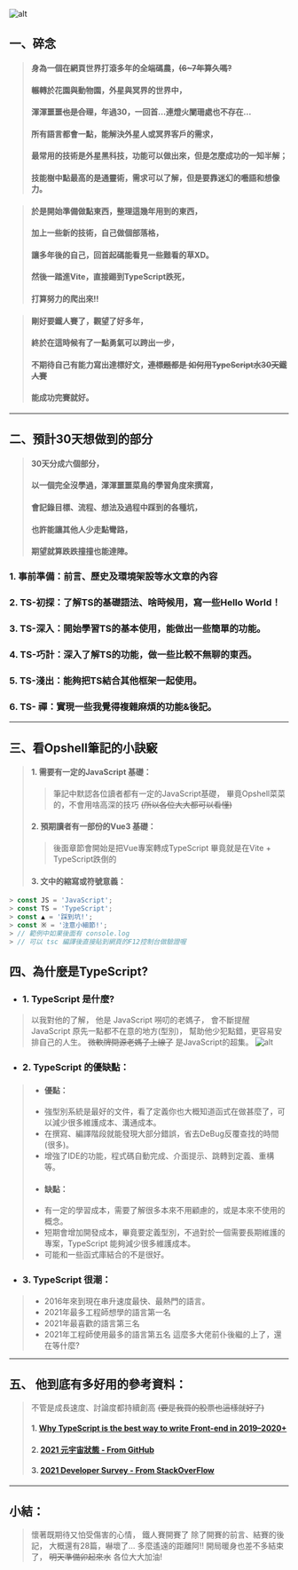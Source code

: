 ![alt](https://)

## 一、碎念
   > #### 身為一個在網頁世界打滾多年的全端碼農，~~(6~7年算久嗎?~~
   > #### 輾轉於花園與動物園，外星與冥界的世界中，
   > #### 渾渾噩噩~~也是合理~~，年過30，一回首...連燈火闌珊處也不存在...
   > #### 所有語言都會一點，能解決外星人或冥界客戶的需求，
   > #### 最常用的技術是外星黑科技，功能可以做出來，但是怎麼成功的一知半解；
   > #### 技能樹中點最高的是通靈術，需求可以了解，但是要靠迷幻的囈語和想像力。

   > #### 於是開始準備做點東西，整理這幾年用到的東西，
   > #### 加上一些新的技術，自己做個部落格，
   > #### 讓多年後的自己，回首起碼能看見一些難看的草XD。
   > #### 然後一踏進Vite，直接踢到TypeScript跌死，
   > #### 打算努力的爬出來!!

   > #### 剛好要鐵人賽了，觀望了好多年，
   > #### 終於在這時候有了一點勇氣可以跨出一步，
   > #### 不期待自己有能力寫出達標好文，~~連標題都是 如何用TypeScript水30天鐵人賽~~
   > #### 能成功完賽就好。

---
## 二、預計30天想做到的部分
   > #### 30天分成六個部分，
   > #### 以一個完全沒學過，渾渾噩噩菜鳥的學習角度來撰寫，
   > #### 會記錄目標、流程、想法及過程中踩到的各種坑，
   > #### 也許能讓其他人少走點彎路，
   > #### 期望就算跌跌撞撞也能達陣。

   ### 1. 事前準備：前言、歷史及環境架設等水文章的內容
   ### 2. TS-初探：了解TS的基礎語法、啥時候用，寫一些Hello World！
   ### 3. TS-深入：開始學習TS的基本使用，能做出一些簡單的功能。
   ### 4. TS-巧計：深入了解TS的功能，做一些比較不無聊的東西。
   ### 5. TS-淺出：能夠把TS結合其他框架一起使用。
   ### 6. TS- 禪：實現一些我覺得複雜麻煩的功能&後記。

---
## 三、看Opshell筆記的小訣竅
   > #### 1. 需要有一定的JavaScript 基礎：
   > > 筆記中默認各位讀者都有一定的JavaScript基礎，
   > > 畢竟Opshell菜菜的，不會用啥高深的技巧 ~~(所以各位大大都可以看懂)~~
   > #### 2. 預期讀者有一部份的Vue3 基礎：
   > > 後面章節會開始是把Vue專案轉成TypeScript
   > > 畢竟就是在Vite + TypeScript跌倒的
   > #### 3. 文中的縮寫或符號意義：
   ```JavaScript
   > const JS = 'JavaScript';
   > const TS = 'TypeScript';
   > const ▲ = '踩到坑!';
   > const ※ = '注意小細節!';
   > // 範例中如果後面有 console.log
   > // 可以 tsc 編譯後直接貼到網頁的F12控制台做驗證喔
   ```

## 四、為什麼是TypeScript?
   - ### 1. TypeScript 是什麼?
   > 以我對他的了解，
   > 他是 JavaScript 嘮叨的老媽子，
   > 會不斷提醒 JavaScript 原先一點都不在意的地方(型別)，
   > 幫助他少犯點錯，更容易安排自己的人生。
   > ~~微軟牌開源老媽子上線了~~
   > 是JavaScript的超集。
![alt](https://)

   - ### 2. TypeScript 的優缺點：
   > - #### 優點：
   > -   強型別系統是最好的文件，看了定義你也大概知道函式在做甚麼了，可以減少很多維護成本、溝通成本。
   > -   在撰寫、編譯階段就能發現大部分錯誤，省去DeBug反覆查找的時間(很多)。
   > -   增強了IDE的功能，程式碼自動完成、介面提示、跳轉到定義、重構等。
   > - #### 缺點：
   > -   有一定的學習成本，需要了解很多本來不用顧慮的，或是本來不使用的概念。
   > -   短期會增加開發成本，畢竟要定義型別，不過對於一個需要長期維護的專案，TypeScript 能夠減少很多維護成本。
   > -   可能和一些函式庫結合的不是很好。

   - ### 3. TypeScript 很潮：
   > - 2016年來到現在串升速度最快、最熱門的語言。
   > - 2021年最多工程師想學的語言第一名
   > - 2021年最喜歡的語言第三名
   > - 2021年工程師使用最多的語言第五名
   > 這麼多大佬前仆後繼的上了，還在等什麼?

---
## 五、 他到底有多好用的參考資料：
   > 不管是成長速度、討論度都持續創高 ~~(要是我買的股票也這樣就好了)~~
   > #### 1. [Why TypeScript is the best way to write Front-end in 2019–2020+](https://jackthenomad.com/why-typescript-is-the-best-way-to-write-front-end-in-2019-feb855f9b164)
   > #### 2. [2021 元宇宙狀態 - From GitHub](https://octoverse.github.com/#top-languages-over-the-years)
   > #### 3. [2021 Developer Survey - From StackOverFlow](https://insights.stackoverflow.com/survey/2021#key-territories-country)

---
## 小結：
   > 懷著既期待又怕受傷害的心情，
   > 鐵人賽開賽了
   > 除了開賽的前言、結賽的後記，
   > 大概還有28篇，嚇壞了...
   > 多麼遙遠的距離阿!!
   > 開局暖身也差不多結束了，
   > ~~明天準備卯起來水~~
   > 各位大大加油!


